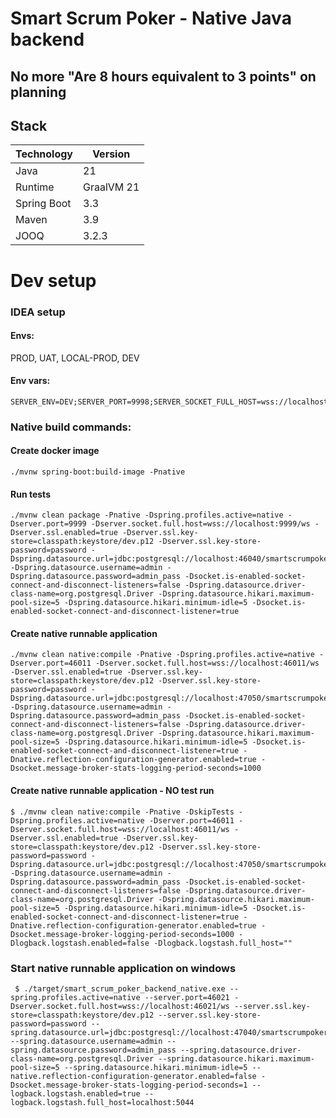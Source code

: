 # Smart Scrum Poker - Native Java backend

## No more "Are 8 hours equivalent to 3 points" on planning

## Stack

| Technology  | Version    |
|-------------|------------|
| Java        | 21         |
| Runtime     | GraalVM 21 |
| Spring Boot | 3.3        |
| Maven       | 3.9        |
| JOOQ        | 3.2.3      |

# Dev setup

### IDEA setup

#### Envs:
PROD, UAT, LOCAL-PROD, DEV

#### Env vars:

```
SERVER_ENV=DEV;SERVER_PORT=9998;SERVER_SOCKET_FULL_HOST=wss://localhost:9999/ws;SERVER_SSL_ENABLED=true;SERVER_SSL_KEY_STORE=classpath:keystore/dev.p12;SERVER_SSL_KEY_STORE_PASSWORD=password;SITE_DOMAIN=not.yet;SITE_FRONTEND_HOST=https://localhost:4200;SOCKET_IS_ENABLED_SOCKET_CONNECT_AND_DISCONNECT_LISTENERS=true;SPRING_DATASOURCE_HIKARI_MAXIMUM_POOL_SIZE=10;SPRING_DATASOURCE_HIKARI_MINIMUM_IDLE=10;SPRING_DATASOURCE_PASSWORD=admin_pass;SPRING_DATASOURCE_URL=jdbc:postgresql://localhost:46030/smartscrumpoker;SPRING_DATASOURCE_USERNAME=admin;NATIVE_REFLECTION_CONFIGURATION_GENERATOR_ENABLED=true
```

### Native build commands:

#### Create docker image

```shell
./mvnw spring-boot:build-image -Pnative
````

#### Run tests

```shell
./mvnw clean package -Pnative -Dspring.profiles.active=native -Dserver.port=9999 -Dserver.socket.full.host=wss://localhost:9999/ws -Dserver.ssl.enabled=true -Dserver.ssl.key-store=classpath:keystore/dev.p12 -Dserver.ssl.key-store-password=password -Dspring.datasource.url=jdbc:postgresql://localhost:46040/smartscrumpoker -Dspring.datasource.username=admin -Dspring.datasource.password=admin_pass -Dsocket.is-enabled-socket-connect-and-disconnect-listeners=false -Dspring.datasource.driver-class-name=org.postgresql.Driver -Dspring.datasource.hikari.maximum-pool-size=5 -Dspring.datasource.hikari.minimum-idle=5 -Dsocket.is-enabled-socket-connect-and-disconnect-listener=true
```

#### Create native runnable application

```shell
./mvnw clean native:compile -Pnative -Dspring.profiles.active=native -Dserver.port=46011 -Dserver.socket.full.host=wss://localhost:46011/ws -Dserver.ssl.enabled=true -Dserver.ssl.key-store=classpath:keystore/dev.p12 -Dserver.ssl.key-store-password=password -Dspring.datasource.url=jdbc:postgresql://localhost:47050/smartscrumpoker -Dspring.datasource.username=admin -Dspring.datasource.password=admin_pass -Dsocket.is-enabled-socket-connect-and-disconnect-listeners=false -Dspring.datasource.driver-class-name=org.postgresql.Driver -Dspring.datasource.hikari.maximum-pool-size=5 -Dspring.datasource.hikari.minimum-idle=5 -Dsocket.is-enabled-socket-connect-and-disconnect-listener=true -Dnative.reflection-configuration-generator.enabled=true -Dsocket.message-broker-stats-logging-period-seconds=1000
```

#### Create native runnable application - NO test run

```shell
$ ./mvnw clean native:compile -Pnative -DskipTests -Dspring.profiles.active=native -Dserver.port=46011 -Dserver.socket.full.host=wss://localhost:46011/ws -Dserver.ssl.enabled=true -Dserver.ssl.key-store=classpath:keystore/dev.p12 -Dserver.ssl.key-store-password=password -Dspring.datasource.url=jdbc:postgresql://localhost:47050/smartscrumpoker -Dspring.datasource.username=admin -Dspring.datasource.password=admin_pass -Dsocket.is-enabled-socket-connect-and-disconnect-listeners=false -Dspring.datasource.driver-class-name=org.postgresql.Driver -Dspring.datasource.hikari.maximum-pool-size=5 -Dspring.datasource.hikari.minimum-idle=5 -Dsocket.is-enabled-socket-connect-and-disconnect-listener=true -Dnative.reflection-configuration-generator.enabled=true -Dsocket.message-broker-logging-period-seconds=1000 -Dlogback.logstash.enabled=false -Dlogback.logstash.full_host=""
```

### Start native runnable application on windows

```shell
 $ ./target/smart_scrum_poker_backend_native.exe --spring.profiles.active=native --server.port=46021 -Dserver.socket.full.host=wss://localhost:46021/ws --server.ssl.key-store=classpath:keystore/dev.p12 --server.ssl.key-store-password=password --spring.datasource.url=jdbc:postgresql://localhost:47040/smartscrumpoker --spring.datasource.username=admin --spring.datasource.password=admin_pass --spring.datasource.driver-class-name=org.postgresql.Driver --spring.datasource.hikari.maximum-pool-size=5 --spring.datasource.hikari.minimum-idle=5 --native.reflection-configuration-generator.enabled=false -Dsocket.message-broker-stats-logging-period-seconds=1 --logback.logstash.enabled=true --logback.logstash.full_host=localhost:5044
 ```
